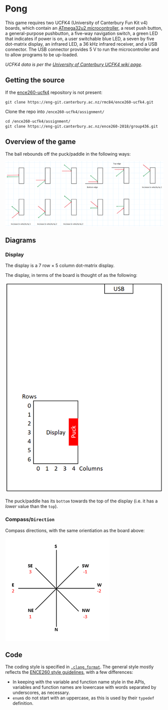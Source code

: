 # Pong

This game requires two UCFK4 (University of Canterbury Fun Kit v4) boards, which contain an [ATmega32u2 microcontroller](http://ecewiki.elec.canterbury.ac.nz/mediawiki/index.php/Atmel_ATmega32u2), a reset push button, a general-purpose pushbutton, a five-way navigation switch, a green LED that indicates if power is on, a user switchable blue LED, a seven by five dot-matrix display, an infrared LED, a 36 kHz infrared receiver, and a USB connector. The USB connector provides 5 V to run the microcontroller and to allow programs to be up-loaded.

_UCFK4 data is per the [University of Canterbury UCFK4 wiki page](http://ecewiki.elec.canterbury.ac.nz/mediawiki/index.php/UCFK4)_.

## Getting the source

If the [ence260-ucfk4](https://eng-git.canterbury.ac.nz/rmc84/ence260-ucfk4) repository is not present:

```shell
git clone https://eng-git.canterbury.ac.nz/rmc84/ence260-ucfk4.git
```

Clone the repo into `/ence260-ucfk4/assignment/`

```shell
cd /ence260-ucfk4/assignment/
git clone https://eng-git.canterbury.ac.nz/ence260-2018/group436.git
```

## Overview of the game

The ball rebounds off the puck/paddle in the following ways:

![Image of the various possibilities for rebounding off the puck](media/rebound.png)

## Diagrams

### Display

The display is a 7 row × 5 column dot-matrix display.

The display, in terms of the board is thought of as the following:

![Image of the board, which illustrates the orientation of the display's array](media/board.png)

The puck/paddle has its `bottom` towards the top of the display (i.e. it has a _lower_ value than the `top`).

### Compass/`Direction`

Compass directions, with the same orientiation as the board above:

![Image of the compass directions with the same orientation as above](media/compass.png)

## Code

The coding style is specified in [`.clang_format`](.clang_format). The general style mostly reflects the [ENCE260 style guidelines](https://learn.canterbury.ac.nz/pluginfile.php/529635/mod_resource/content/8/styleguidelines.html), with a few differences:

- In keeping with the variable and function name style in the APIs, variables and function names are lowercase with words separated by underscores, as necessary.
- `enum`s do not start with an uppercase, as this is used by their `typedef` definition.
